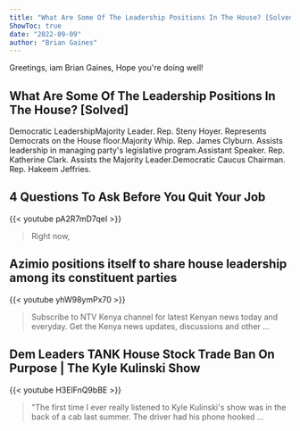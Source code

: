```yaml
---
title: "What Are Some Of The Leadership Positions In The House? [Solved]"
ShowToc: true 
date: "2022-09-09"
author: "Brian Gaines" 
---
```


Greetings, iam Brian Gaines, Hope you're doing well!
## What Are Some Of The Leadership Positions In The House? [Solved]
Democratic LeadershipMajority Leader. Rep. Steny Hoyer. Represents Democrats on the House floor.Majority Whip. Rep. James Clyburn. Assists leadership in managing party's legislative program.Assistant Speaker. Rep. Katherine Clark. Assists the Majority Leader.Democratic Caucus Chairman. Rep. Hakeem Jeffries.

## 4 Questions To Ask Before You Quit Your Job
{{< youtube pA2R7mD7qeI >}}
>Right now, 

## Azimio positions itself to share house leadership among its constituent parties
{{< youtube yhW98ymPx70 >}}
>Subscribe to NTV Kenya channel for latest Kenyan news today and everyday. Get the Kenya news updates, discussions and other ...

## Dem Leaders TANK House Stock Trade Ban On Purpose | The Kyle Kulinski Show
{{< youtube H3ElFnQ9bBE >}}
>"The first time I ever really listened to Kyle Kulinski's show was in the back of a cab last summer. The driver had his phone hooked ...

